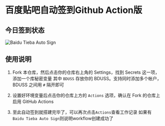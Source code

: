 # 百度贴吧自动签到Github Action版

## 今日签到状态 

![Baidu Tieba Auto Sign](https://img.shields.io/badge/Baidu%20Tieba%20Auto%20Sign-MeuiCat-green?logo=github&style=flat)

## 使用说明

1. Fork 本仓库，然后点击你的仓库右上角的 Settings，找到 Secrets 这一项，添加一个库秘密变量
其中 `BDUSS` 存放你的 BDUSS。支持同时添加多个帐户，BDUSS 之间用 `#` 隔开即可

2. 设置好环境变量后点击你的仓库上方的 `Actions` 选项，确认在 Fork 的仓库上启用 GitHub Actions

3. 至此自动签到就搭建完毕了，可以再次点击`Actions`查看工作记录
如果有`Baidu Tieba Auto Sign`则说明workflow创建成功了
